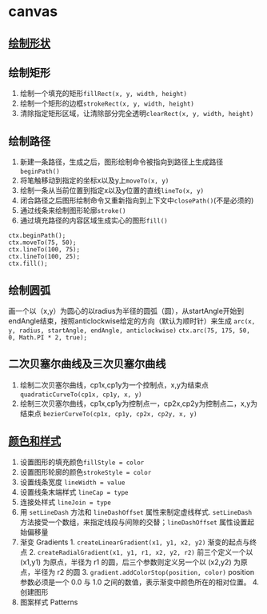 # canvas
## [绘制形状](shape.html)
## 绘制矩形
  1. 绘制一个填充的矩形`fillRect(x, y, width, height)`
  2. 绘制一个矩形的边框`strokeRect(x, y, width, height)`
  3. 清除指定矩形区域，让清除部分完全透明`clearRect(x, y, width, height)`
## 绘制路径
  1. 新建一条路径，生成之后，图形绘制命令被指向到路径上生成路径`beginPath()`
  2. 将笔触移动到指定的坐标x以及y上`moveTo(x, y)`
  3. 绘制一条从当前位置到指定x以及y位置的直线`lineTo(x, y)`
  4. 闭合路径之后图形绘制命令又重新指向到上下文中`closePath()`(不是必须的)
  5. 通过线条来绘制图形轮廓`stroke()`
  6. 通过填充路径的内容区域生成实心的图形`fill()`
  ```
  ctx.beginPath();
  ctx.moveTo(75, 50);
  ctx.lineTo(100, 75);
  ctx.lineTo(100, 25);
  ctx.fill();
  ```
## 绘制圆弧
画一个以（x,y）为圆心的以radius为半径的圆弧（圆），从startAngle开始到endAngle结束，按照anticlockwise给定的方向（默认为顺时针）来生成
`arc(x, y, radius, startAngle, endAngle, anticlockwise)`
`ctx.arc(75, 175, 50, 0, Math.PI * 2, true);`
## 二次贝塞尔曲线及三次贝塞尔曲线
  1. 绘制二次贝塞尔曲线，cp1x,cp1y为一个控制点，x,y为结束点 `quadraticCurveTo(cp1x, cp1y, x, y)`
  2. 绘制三次贝塞尔曲线，cp1x,cp1y为控制点一，cp2x,cp2y为控制点二，x,y为结束点 `bezierCurveTo(cp1x, cp1y, cp2x, cp2y, x, y)`
## [颜色和样式](color.html)
  1. 设置图形的填充颜色`fillStyle = color`
  2. 设置图形轮廓的颜色`strokeStyle = color`
  3. 设置线条宽度 `lineWidth = value`
  4. 设置线条末端样式 `lineCap = type`
  5. 连接处样式  `lineJoin = type`
  6. 用 `setLineDash` 方法和 `lineDashOffset` 属性来制定虚线样式. `setLineDash` 方法接受一个数组，来指定线段与间隙的交替；`lineDashOffset` 属性设置起始偏移量
  7. 渐变 Gradients
    1. `createLinearGradient(x1, y1, x2, y2)` 渐变的起点与终点
    2. `createRadialGradient(x1, y1, r1, x2, y2, r2)` 前三个定义一个以 (x1,y1) 为原点，半径为 r1 的圆，后三个参数则定义另一个以 (x2,y2) 为原点，半径为 r2 的圆
    3. `gradient.addColorStop(position, color)` position 参数必须是一个 0.0 与 1.0 之间的数值，表示渐变中颜色所在的相对位置。
    4. 创建图形
  8. 图案样式 Patterns 
